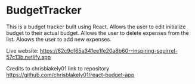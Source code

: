 # BudgetTracker

This is a budget tracker built using React.
Allows the user to edit initialize budget to their actual budget.
Allows the user to delete expenses from the list.
Aloows the user to add new expenses.

Live website: https://62c9cf65a341ee1fe20a8b60--inspiring-squirrel-57c13b.netlify.app

Credits to chrisblakely01 
link to repository
https://github.com/chrisblakely01/react-budget-app
